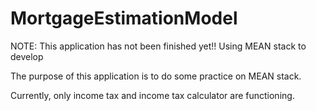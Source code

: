 # MortgageEstimationModel
NOTE: This application has not been finished yet!!
Using MEAN stack to develop

The purpose of this application is to do some practice on MEAN stack.

Currently, only income tax and income tax calculator are functioning.